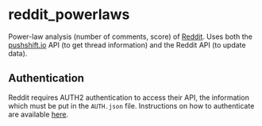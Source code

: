 # reddit_powerlaws
Power-law analysis (number of comments, score) of [Reddit](https://www.reddit.com/). 
Uses both the [pushshift.io](https://pushshift.io/) API (to get thread information) and the Reddit API (to update data).

## Authentication
Reddit requires AUTH2 authentication to access their API, the information which must be put in the `AUTH.json` file. Instructions on how to authenticate are available [here](https://www.reddit.com/wiki/api).